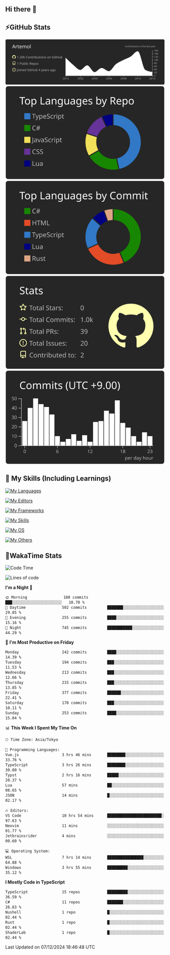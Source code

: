 ## Hi there 👋
<!--
**Artemol/Artemol** is a ✨ _special_ ✨ repository because its `README.md` (this file) appears on your GitHub profile.

Here are some ideas to get you started:

- 🔭 I’m currently working on ...
- 🌱 I’m currently learning ...
- 👯 I’m looking to collaborate on ...
- 🤔 I’m looking for help with ...
- 💬 Ask me about ...
- 📫 How to reach me: ...
- 😄 Pronouns: ...
- ⚡ Fun fact: ...
-->

## ⚡GitHub Stats
[![](https://raw.githubusercontent.com/Artemol/Artemol/main/profile-summary-card-output/apprentice/0-profile-details.svg)](https://github.com/vn7n24fzkq/github-profile-summary-cards)
[![](https://raw.githubusercontent.com/Artemol/Artemol/main/profile-summary-card-output/apprentice/1-repos-per-language.svg)](https://github.com/vn7n24fzkq/github-profile-summary-cards) [![](https://raw.githubusercontent.com/Artemol/Artemol/main/profile-summary-card-output/apprentice/2-most-commit-language.svg)](https://github.com/vn7n24fzkq/github-profile-summary-cards)
[![](https://raw.githubusercontent.com/Artemol/Artemol/main/profile-summary-card-output/apprentice/3-stats.svg)](https://github.com/vn7n24fzkq/github-profile-summary-cards) [![](https://raw.githubusercontent.com/Artemol/Artemol/main/profile-summary-card-output/apprentice/4-productive-time.svg)](https://github.com/vn7n24fzkq/github-profile-summary-cards)

## 🌱 My Skills (Including Learnings)

<!--
### Languages
-->
[![My Languages](https://skillicons.dev/icons?i=ts,py,cs,dotnet,rust,go,c,matlab,css)](https://skillicons.dev)

<!--
### Editors
-->
[![My Editors](https://skillicons.dev/icons?i=vscode,neovim,vim,visualstudio,idea)](https://skillicons.dev)

<!--
### Frameworks
-->
[![My Frameworks](https://skillicons.dev/icons?i=react,nestjs,vite,tailwind,tauri,electron,remix,nextjs,fastapi)](https://skillicons.dev)

<!--
### Tools
-->
[![My Skills](https://skillicons.dev/icons?i=git,nodejs,docker,unity,postman,bun,discord,cloudflare,bash,prometheus,grafana,obsidian)](https://skillicons.dev)

<!--
### OS
-->
[![My OS](https://skillicons.dev/icons?i=windows,ubuntu)](https://skillicons.dev)

<!--
### Others
-->
[![My Others](https://skillicons.dev/icons?i=github,raspberrypi,gcp)](https://skillicons.dev)

## 💬WakaTime Stats
<!--START_SECTION:waka-->
![Code Time](http://img.shields.io/badge/Code%20Time-339%20hrs%2023%20mins-blue)

![Lines of code](https://img.shields.io/badge/From%20Hello%20World%20I%27ve%20Written-10.7%20million%20lines%20of%20code-blue)

**I'm a Night 🦉** 

```text
🌞 Morning                180 commits         ███░░░░░░░░░░░░░░░░░░░░░░   10.70 % 
🌆 Daytime                502 commits         ███████░░░░░░░░░░░░░░░░░░   29.85 % 
🌃 Evening                255 commits         ████░░░░░░░░░░░░░░░░░░░░░   15.16 % 
🌙 Night                  745 commits         ███████████░░░░░░░░░░░░░░   44.29 % 
```
📅 **I'm Most Productive on Friday** 

```text
Monday                   242 commits         ████░░░░░░░░░░░░░░░░░░░░░   14.39 % 
Tuesday                  194 commits         ███░░░░░░░░░░░░░░░░░░░░░░   11.53 % 
Wednesday                213 commits         ███░░░░░░░░░░░░░░░░░░░░░░   12.66 % 
Thursday                 233 commits         ███░░░░░░░░░░░░░░░░░░░░░░   13.85 % 
Friday                   377 commits         ██████░░░░░░░░░░░░░░░░░░░   22.41 % 
Saturday                 170 commits         ███░░░░░░░░░░░░░░░░░░░░░░   10.11 % 
Sunday                   253 commits         ████░░░░░░░░░░░░░░░░░░░░░   15.04 % 
```


📊 **This Week I Spent My Time On** 

```text
🕑︎ Time Zone: Asia/Tokyo

💬 Programming Languages: 
Vue.js                   3 hrs 46 mins       ████████░░░░░░░░░░░░░░░░░   33.76 % 
TypeScript               3 hrs 26 mins       ████████░░░░░░░░░░░░░░░░░   30.80 % 
Typst                    2 hrs 16 mins       █████░░░░░░░░░░░░░░░░░░░░   20.37 % 
Lua                      57 mins             ██░░░░░░░░░░░░░░░░░░░░░░░   08.65 % 
JSON                     14 mins             █░░░░░░░░░░░░░░░░░░░░░░░░   02.17 % 

🔥 Editors: 
VS Code                  10 hrs 54 mins      ████████████████████████░   97.63 % 
Neovim                   11 mins             ░░░░░░░░░░░░░░░░░░░░░░░░░   01.77 % 
Jetbrainsrider           4 mins              ░░░░░░░░░░░░░░░░░░░░░░░░░   00.60 % 

💻 Operating System: 
WSL                      7 hrs 14 mins       ████████████████░░░░░░░░░   64.88 % 
Windows                  3 hrs 55 mins       █████████░░░░░░░░░░░░░░░░   35.12 % 
```

**I Mostly Code in TypeScript** 

```text
TypeScript               15 repos            █████████░░░░░░░░░░░░░░░░   36.59 % 
C#                       11 repos            ███████░░░░░░░░░░░░░░░░░░   26.83 % 
Nushell                  1 repo              █░░░░░░░░░░░░░░░░░░░░░░░░   02.44 % 
Rust                     1 repo              █░░░░░░░░░░░░░░░░░░░░░░░░   02.44 % 
ShaderLab                1 repo              █░░░░░░░░░░░░░░░░░░░░░░░░   02.44 % 
```




 Last Updated on 07/12/2024 18:46:48 UTC
<!--END_SECTION:waka-->

